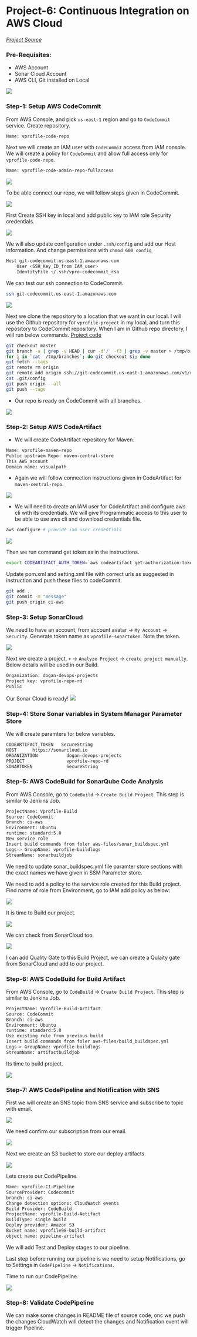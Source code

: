 # Project-6: Continuous Integration on AWS Cloud

[*Project Source*](https://www.udemy.com/course/devopsprojects/?src=sac&kw=devops+projects)

### Pre-Requisites:

* AWS Account
* Sonar Cloud Account
* AWS CLI, Git installed on Local

![](images/Project-6.png)

### Step-1: Setup AWS CodeCommit 

From AWS Console, and pick `us-east-1` region and go to `CodeCommit` service. Create repository.
```sh
Name: vprofile-code-repo
```

Next we will create an IAM user with `CodeCommit` access from IAM console. We will create a policy for `CodeCommit` and allow full access only for `vprofile-code-repo`.

```sh
Name: vprofile-code-admin-repo-fullaccess
```

![](images/iam-codecommit-admin-user.png)

To be able connect our repo, we will follow steps given in CodeCommit.

![](images/repo-connection-steps.png)

First Create SSH key in local and add public key to IAM role Security credentials.

![](images/sshkey-generated-local.png)

We will also update configuration under `.ssh/config` and add our Host information. And change permissions with `chmod 600 config`
```sh
Host git-codecommit.us-east-1.amazonaws.com
    User <SSH_Key_ID_from IAM_user>
    IdentityFile ~/.ssh/vpro-codecommit_rsa
```

We can test our ssh connection to CodeCommit.
```sh
ssh git-codecommit.us-east-1.amazonaws.com
```

![](images/codecommit-ssh-connection-successful.png)

Next we clone the repository to a location that we want in our local. I will use the Github repository for `vprofile-project` in my local, and turn this repository to CodeCommit repository. When I am in Github repo directory, I will run below commands.
[Project code](https://github.com/DOGAN2010/vprofile-project.git)

```sh
git checkout master
git branch -a | grep -v HEAD | cur -d'/' -f3 | grep -v master > /tmp/branches
for i in `cat  /tmp/branches`; do git checkout $i; done
git fetch --tags
git remote rm origin
git remote add origin ssh://git-codecommit.us-east-1.amazonaws.com/v1/repos/vprofile-code-repo
cat .git/config
git push origin --all
git push --tags
```
- Our repo is ready on CodeCommit with all branches.

![](images/codecommit-repo-ready.png)

### Step-2: Setup AWS CodeArtifact

- We will create CodeArtifact repository for Maven.
```sh
Name: vprofile-maven-repo
Public upstraem Repo: maven-central-store
This AWS account
Domain name: visualpath
```
- Again we will follow connection instructions given in CodeArtifact for  `maven-central-repo`.

![](images/artifact-connection-steps.png)

- We will need to create an IAM user for CodeArtifact and configure aws cli with its credentials. We will give Programmatic access to this user to be able to use aws cli and download credentials file.
```sh
aws configure # provide iam user credentials
```
![](images/iam-cart-admin-user.png)

Then we run command get token as in the instructions.
```sh
export CODEARTIFACT_AUTH_TOKEN=`aws codeartifact get-authorization-token --domain visualpath --domain-owner 392530415763 --region us-east-1 --query authorizationToken --output text`
```

Update pom.xml and setting.xml file with correct urls as suggested in instruction and push these files to codeCommit.
```sh
git add .
git commit -m "message"
git push origin ci-aws
```
### Step-3: Setup SonarCloud 

We need to have an account, from account avatar -> `My Account` -> `Security`. Generate token name as `vprofile-sonartoken`. Note the token.

![](images/sonar-token.png)

Next we create a project, `+` -> `Analyze Project` -> `create project manually`. Below details will be used in our Build.
```sh
Organization: dogan-devops-projects
Project key: vprofile-repo-rd
Public
```

Our Sonar Cloud is ready!
![](images/sonar-cloud-ready.png)

### Step-4: Store Sonar variables in System Manager Parameter Store 

We will create paramters for below variables.
```sh
CODEARTIFACT_TOKEN	 SecureString	
HOST      https://sonarcloud.io
ORGANIZATION           dogan-devops-projects
PROJECT                vprofile-repo-rd
SONARTOKEN             SecureString
```

### Step-5: AWS CodeBuild for SonarQube Code Analysis

From AWS Console, go to `CodeBuild` -> `Create Build Project`. This step is similar to Jenkins Job.
```sh
ProjectName: Vprofile-Build
Source: CodeCommit
Branch: ci-aws
Environment: Ubuntu
runtime: standard:5.0
New service role
Insert build commands from foler aws-files/sonar_buildspec.yml
Logs-> GroupName: vprofile-buildlogs
StreamName: sonarbuildjob
```

We need to update sonar_buildspec.yml file paramter store sections with the exact names we have given in SSM Parameter store.

We need to add a policy to the service role created for this Build project. Find name of role from Environment, go to IAM add policy as below:

![](images/ssm-parameter-access-policy.png)

It is time to Build our project.

![](images/sonarbuild-successful.png)

We can check from SonarCloud too.

![](images/sonarcloud-after-build.png)

I can add Quality Gate to this Build Project, we can create a Qulaity gate from SonarCloud and add to our project.

### Step-6: AWS CodeBuild for Build Artifact

From AWS Console, go to `CodeBuild` -> `Create Build Project`. This step is similar to Jenkins Job.
```sh
ProjectName: Vprofile-Build-Artifact
Source: CodeCommit
Branch: ci-aws
Environment: Ubuntu
runtime: standard:5.0
Use existing role from previous build
Insert build commands from foler aws-files/build_buildspec.yml
Logs-> GroupName: vprofile-buildlogs
StreamName: artifactbuildjob
```

Its time to build project.

![](images/build-artifact-success.png)

### Step-7: AWS CodePipeline and Notification with SNS

First we will create an SNS topic from SNS service and subscribe to topic with email.

![](images/sns-topic-created.png)

We need confirm our subscription from our email.

![](images/confirm-SNS-subscription.png)

Next we create an S3 bucket to store our deploy artifacts.

![](images/s3-for-storing-artifacts.png)

Lets create our CodePipeline.
```sh
Name: vprofile-CI-Pipeline
SourceProvider: Codecommit
branch: ci-aws
Change detection options: CloudWatch events
Build Provider: CodeBuild
ProjectName: vprofile-Build-Aetifact
BuildType: single build
Deploy provider: Amazon S3
Bucket name: vprofile98-build-artifact
object name: pipeline-artifact
```

We will add Test and Deploy stages to our pipeline.

Last step before running our pipeline is we need to setup Notifications, go to Settings in `CodePipeline` -> `Notifications`. 

Time to run our CodePipeline.

![](images/codepipeline-succesful.png)

### Step-8: Validate CodePipeline

We can make some changes in README file of source code, onc we push the changes CloudWatch will detect the changes and Notification event will trigger Pipeline.